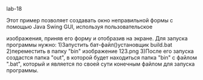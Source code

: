 lab-18

Этот пример позволяет создавать окно неправильной формы с помощью Java Swing GUI, используя пользовательское 

изображения, приняв его форму и отобразив на экране.
Для запуска программы нужно:
1)Запустить бат-файл()установщик build.bat
2)переместить в папку "bin" изображение 123.png
3)После его запуска создастся папка "out", в которой будет находиться папка "bin" с файлом ".bat", который и 
является по своей сути конечным файлом для запуска программы.
